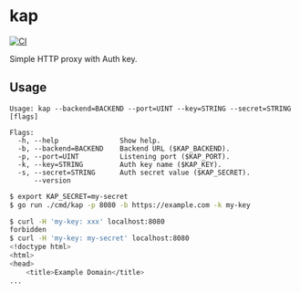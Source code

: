 # kap

[![CI](https://github.com/winebarrel/kap/actions/workflows/ci.yml/badge.svg)](https://github.com/winebarrel/kap/actions/workflows/ci.yml)

Simple HTTP proxy with Auth key.

## Usage

```
Usage: kap --backend=BACKEND --port=UINT --key=STRING --secret=STRING [flags]

Flags:
  -h, --help               Show help.
  -b, --backend=BACKEND    Backend URL ($KAP_BACKEND).
  -p, --port=UINT          Listening port ($KAP_PORT).
  -k, --key=STRING         Auth key name ($KAP_KEY).
  -s, --secret=STRING      Auth secret value ($KAP_SECRET).
      --version
```

```sh
$ export KAP_SECRET=my-secret
$ go run ./cmd/kap -p 8080 -b https://example.com -k my-key
```

```sh
$ curl -H 'my-key: xxx' localhost:8080
forbidden
$ curl -H 'my-key: my-secret' localhost:8080
<!doctype html>
<html>
<head>
    <title>Example Domain</title>
...
```
